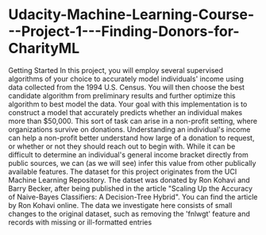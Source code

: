 # Udacity-Machine-Learning-Course---Project-1---Finding-Donors-for-CharityML
Getting Started In this project, you will employ several supervised algorithms of your choice to accurately model individuals' income using data collected from the 1994 U.S. Census. You will then choose the best candidate algorithm from preliminary results and further optimize this algorithm to best model the data. Your goal with this implementation is to construct a model that accurately predicts whether an individual makes more than $50,000. This sort of task can arise in a non-profit setting, where organizations survive on donations. Understanding an individual's income can help a non-profit better understand how large of a donation to request, or whether or not they should reach out to begin with. While it can be difficult to determine an individual's general income bracket directly from public sources, we can (as we will see) infer this value from other publically available features.  The dataset for this project originates from the UCI Machine Learning Repository. The datset was donated by Ron Kohavi and Barry Becker, after being published in the article "Scaling Up the Accuracy of Naive-Bayes Classifiers: A Decision-Tree Hybrid". You can find the article by Ron Kohavi online. The data we investigate here consists of small changes to the original dataset, such as removing the 'fnlwgt' feature and records with missing or ill-formatted entries
